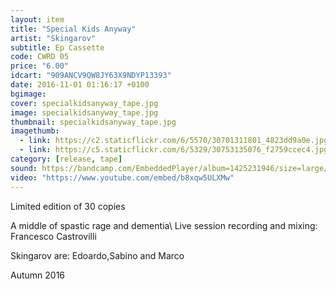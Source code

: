 ```yaml
---
layout: item
title: "Special Kids Anyway"
artist: "Skingarov"
subtitle: Ep Cassette
code: CWRD 05
price: "6.00"
idcart: "909ANCV9QW8JY63X9NDYP13393"
date: 2016-11-01 01:16:17 +0100
bgimage: 
cover: specialkidsanyway_tape.jpg
image: specialkidsanyway_tape.jpg
thumbnail: specialkidsanyway_tape.jpg
imagethumb:
  - link: https://c2.staticflickr.com/6/5570/30701311801_4823dd9a0e.jpg
  - link: https://c5.staticflickr.com/6/5329/30753135076_f2759ccec4.jpg
category: [release, tape]
sound: https://bandcamp.com/EmbeddedPlayer/album=1425231946/size=large/bgcol=333333/linkcol=ffffff/tracklist=false/artwork=small/transparent=true/
video: "https://www.youtube.com/embed/b8xqw5ULXMw"
---
```


Limited edition of 30 copies

A middle of spastic rage and dementia\\
Live session recording and mixing: Francesco Castrovilli 

Skingarov are: Edoardo,Sabino and Marco

Autumn 2016